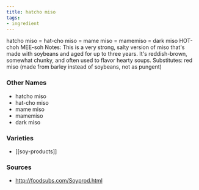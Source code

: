 ```yaml
---
title: hatcho miso
tags:
- ingredient
---
```

hatcho miso = hat-cho miso = mame miso = mamemiso = dark miso HOT-choh MEE-soh Notes: This is a very strong, salty version of miso that's made with soybeans and aged for up to three years. It's reddish-brown, somewhat chunky, and often used to flavor hearty soups. Substitutes: red miso (made from barley instead of soybeans, not as pungent)

### Other Names

* hatcho miso
* hat-cho miso
* mame miso
* mamemiso
* dark miso

### Varieties

* [[soy-products]]

### Sources
* http://foodsubs.com/Soyprod.html
